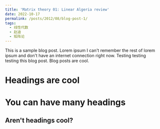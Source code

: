 ```yaml
---
title: 'Matrix theory 01: Linear Algeria review'
date: 2022-10-17
permalink: /posts/2012/08/blog-post-1/
tags:
  - 线性代数
  - 赵迪
  - 矩阵论
---
```


This is a sample blog post. Lorem ipsum I can't remember the rest of lorem ipsum and don't have an internet connection right now. Testing testing testing this blog post. Blog posts are cool.

Headings are cool
======

You can have many headings
======

Aren't headings cool?
------